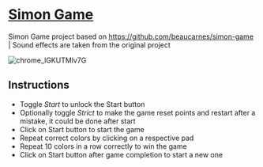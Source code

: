 # [Simon Game](https://simon-game-chausme.netlify.app)

Simon Game project based on https://github.com/beaucarnes/simon-game | Sound effects are taken from the original project

![chrome_lGKUTMlv7G](https://user-images.githubusercontent.com/8984203/225218458-c809d89f-2e04-4662-af38-5008ab9e5c19.gif)

## Instructions

-   Toggle _Start_ to unlock the Start button
-   Optionally toggle _Strict_ to make the game reset points and restart after a mistake, it could be done after start
-   Click on Start button to start the game
-   Repeat correct colors by clicking on a respective pad
-   Repeat 10 colors in a row correctly to win the game
-   Click on Start button after game completion to start a new one
